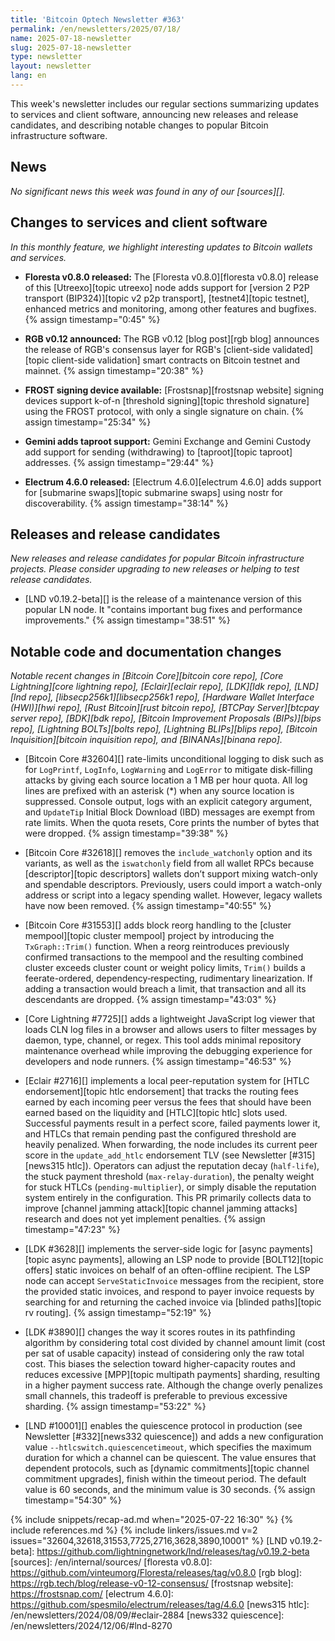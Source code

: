 ```yaml
---
title: 'Bitcoin Optech Newsletter #363'
permalink: /en/newsletters/2025/07/18/
name: 2025-07-18-newsletter
slug: 2025-07-18-newsletter
type: newsletter
layout: newsletter
lang: en
---
```

This week's newsletter includes our regular sections summarizing updates
to services and client software, announcing new releases and release
candidates, and describing notable changes to popular Bitcoin
infrastructure software.

## News

_No significant news this week was found in any of our [sources][]._

## Changes to services and client software

*In this monthly feature, we highlight interesting updates to Bitcoin
wallets and services.*

- **Floresta v0.8.0 released:**
  The [Floresta v0.8.0][floresta v0.8.0] release of this [Utreexo][topic utreexo] node adds support for [version 2 P2P
  transport (BIP324)][topic v2 p2p transport], [testnet4][topic testnet],
  enhanced metrics and monitoring, among other features and bugfixes. {% assign timestamp="0:45" %}

- **RGB v0.12 announced:**
  The RGB v0.12 [blog post][rgb blog] announces the release of RGB's consensus
  layer for RGB's [client-side validated][topic client-side validation] smart
  contracts on Bitcoin testnet and mainnet. {% assign timestamp="20:38" %}

- **FROST signing device available:**
  [Frostsnap][frostsnap website] signing devices support k-of-n [threshold signing][topic
  threshold signature] using the FROST protocol, with only a single signature on chain. {% assign timestamp="25:34" %}

- **Gemini adds taproot support:**
  Gemini Exchange and Gemini Custody add support for sending (withdrawing) to
  [taproot][topic taproot] addresses. {% assign timestamp="29:44" %}

- **Electrum 4.6.0 released:**
  [Electrum 4.6.0][electrum 4.6.0] adds support for [submarine swaps][topic
  submarine swaps] using nostr for discoverability. {% assign timestamp="38:14" %}

## Releases and release candidates

_New releases and release candidates for popular Bitcoin infrastructure
projects.  Please consider upgrading to new releases or helping to test
release candidates._

- [LND v0.19.2-beta][] is the release of a maintenance
  version of this popular LN node.  It "contains important bug fixes and
  performance improvements." {% assign timestamp="38:51" %}

## Notable code and documentation changes

_Notable recent changes in [Bitcoin Core][bitcoin core repo], [Core
Lightning][core lightning repo], [Eclair][eclair repo], [LDK][ldk repo],
[LND][lnd repo], [libsecp256k1][libsecp256k1 repo], [Hardware Wallet
Interface (HWI)][hwi repo], [Rust Bitcoin][rust bitcoin repo], [BTCPay
Server][btcpay server repo], [BDK][bdk repo], [Bitcoin Improvement
Proposals (BIPs)][bips repo], [Lightning BOLTs][bolts repo],
[Lightning BLIPs][blips repo], [Bitcoin Inquisition][bitcoin inquisition
repo], and [BINANAs][binana repo]._

- [Bitcoin Core #32604][] rate-limits unconditional logging to disk such as for
  `LogPrintf`, `LogInfo`, `LogWarning` and `LogError` to mitigate disk-filling
  attacks by giving each source location a 1 MB per hour quota. All log lines
  are prefixed with an asterisk (*) when any source location is suppressed.
  Console output, logs with an explicit category argument, and `UpdateTip`
  Initial Block Download (IBD) messages are exempt from rate limits. When the
  quota resets, Core prints the number of bytes that were dropped. {% assign timestamp="39:38" %}

- [Bitcoin Core #32618][] removes the `include_watchonly` option and its
  variants, as well as the `iswatchonly` field from all wallet RPCs because
  [descriptor][topic descriptors] wallets don’t support mixing watch-only and
  spendable descriptors. Previously, users could import a watch-only address or
  script into a legacy spending wallet. However, legacy wallets have now been
  removed. {% assign timestamp="40:55" %}

- [Bitcoin Core #31553][] adds block reorg handling to the [cluster
  mempool][topic cluster mempool] project by introducing the `TxGraph::Trim()`
  function. When a reorg reintroduces previously confirmed transactions to the
  mempool and the resulting combined cluster exceeds cluster count or weight
  policy limits, `Trim()` builds a feerate-ordered, dependency‑respecting,
  rudimentary linearization. If adding a transaction would breach a limit, that
  transaction and all its descendants are dropped. {% assign timestamp="43:03" %}

- [Core Lightning #7725][] adds a lightweight JavaScript log viewer that loads
  CLN log files in a browser and allows users to filter messages by daemon,
  type, channel, or regex. This tool adds minimal repository maintenance
  overhead while improving the debugging experience for developers and node
  runners. {% assign timestamp="46:53" %}

- [Eclair #2716][] implements a local peer-reputation system for [HTLC
  endorsement][topic htlc endorsement] that tracks the routing fees earned by
  each incoming peer versus the fees that should have been earned based on the
  liquidity and [HTLC][topic htlc] slots used. Successful payments result in a
  perfect score, failed payments lower it, and HTLCs that remain pending past
  the configured threshold are heavily penalized. When forwarding, the node
  includes its current peer score in the `update_add_htlc` endorsement TLV (see
  Newsletter [#315][news315 htlc]). Operators can adjust the reputation decay
  (`half-life`), the stuck payment threshold (`max-relay-duration`), the penalty
  weight for stuck HTLCs (`pending-multiplier`), or simply disable the
  reputation system entirely in the configuration. This PR primarily collects
  data to improve [channel jamming attack][topic channel jamming attacks]
  research and does not yet implement penalties. {% assign timestamp="47:23" %}

- [LDK #3628][] implements the server-side logic for [async payments][topic
  async payments], allowing an LSP node to provide [BOLT12][topic offers] static
  invoices on behalf of an often-offline recipient. The LSP node can accept
  `ServeStaticInvoice` messages from the recipient, store the provided static
  invoices, and respond to payer invoice requests by searching for and returning
  the cached invoice via [blinded paths][topic rv routing]. {% assign timestamp="52:19" %}

- [LDK #3890][] changes the way it scores routes in its pathfinding algorithm by
  considering total cost divided by channel amount limit (cost per sat of usable
  capacity) instead of considering only the raw total cost. This biases the
  selection toward higher-capacity routes and reduces excessive [MPP][topic
  multipath payments]  sharding, resulting in a higher payment success rate.
  Although the change overly penalizes small channels, this tradeoff is
  preferable to previous excessive sharding. {% assign timestamp="53:22" %}

- [LND #10001][] enables the quiescence protocol in production (see Newsletter
  [#332][news332 quiescence]) and adds a new configuration value
  `--htlcswitch.quiescencetimeout`, which specifies the maximum duration for
  which a channel can be quiescent. The value ensures that dependent protocols,
  such as [dynamic commitments][topic channel commitment upgrades], finish
  within the timeout period. The default value is 60 seconds, and the minimum
  value is 30 seconds. {% assign timestamp="54:30" %}

{% include snippets/recap-ad.md when="2025-07-22 16:30" %}
{% include references.md %}
{% include linkers/issues.md v=2 issues="32604,32618,31553,7725,2716,3628,3890,10001" %}
[LND v0.19.2-beta]: https://github.com/lightningnetwork/lnd/releases/tag/v0.19.2-beta
[sources]: /en/internal/sources/
[floresta v0.8.0]: https://github.com/vinteumorg/Floresta/releases/tag/v0.8.0
[rgb blog]: https://rgb.tech/blog/release-v0-12-consensus/
[frostsnap website]: https://frostsnap.com/
[electrum 4.6.0]: https://github.com/spesmilo/electrum/releases/tag/4.6.0
[news315 htlc]: /en/newsletters/2024/08/09/#eclair-2884
[news332 quiescence]: /en/newsletters/2024/12/06/#lnd-8270
